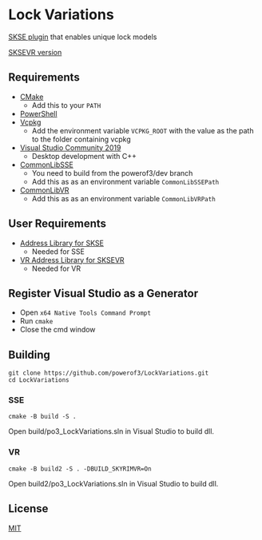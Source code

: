 # Lock Variations

[SKSE plugin](https://www.nexusmods.com/skyrimspecialedition/mods/58224) that enables unique lock models

[SKSEVR version](https://www.nexusmods.com/skyrimspecialedition/mods/58298)
## Requirements
* [CMake](https://cmake.org/)
	* Add this to your `PATH`
* [PowerShell](https://github.com/PowerShell/PowerShell/releases/latest)
* [Vcpkg](https://github.com/microsoft/vcpkg)
	* Add the environment variable `VCPKG_ROOT` with the value as the path to the folder containing vcpkg
* [Visual Studio Community 2019](https://visualstudio.microsoft.com/)
	* Desktop development with C++
* [CommonLibSSE](https://github.com/powerof3/CommonLibSSE/tree/dev)
	* You need to build from the powerof3/dev branch
	* Add this as as an environment variable `CommonLibSSEPath`
* [CommonLibVR](https://github.com/alandtse/CommonLibVR/tree/vr)
	* Add this as as an environment variable `CommonLibVRPath`

## User Requirements
* [Address Library for SKSE](https://www.nexusmods.com/skyrimspecialedition/mods/32444)
	* Needed for SSE
* [VR Address Library for SKSEVR](https://www.nexusmods.com/skyrimspecialedition/mods/58101)
	* Needed for VR
## Register Visual Studio as a Generator
* Open `x64 Native Tools Command Prompt`
* Run `cmake`
* Close the cmd window

## Building
```
git clone https://github.com/powerof3/LockVariations.git
cd LockVariations
```
### SSE
```
cmake -B build -S .
```
Open build/po3_LockVariations.sln in Visual Studio to build dll.

### VR
```
cmake -B build2 -S . -DBUILD_SKYRIMVR=On
```
Open build2/po3_LockVariations.sln in Visual Studio to build dll.
## License
[MIT](LICENSE)
